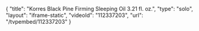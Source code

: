 {
    "title": "Korres Black Pine Firming Sleeping Oil  3.21 fl. oz.",
    "type": "solo",
    "layout": "iframe-static",
    "videoId": "112337203",
    "url": "\/tvpembed\/112337203"
}